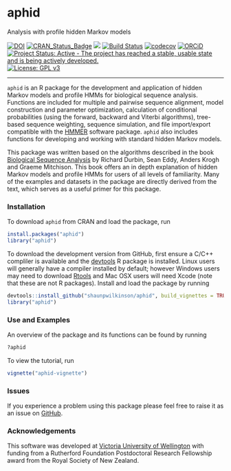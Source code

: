 # aphid

Analysis with profile hidden Markov models

[![DOI](https://zenodo.org/badge/63536088.svg)](https://zenodo.org/badge/latestdoi/63536088)
[![CRAN_Status_Badge](http://www.r-pkg.org/badges/version/aphid)](https://cran.r-project.org/package=aphid)
[![](http://cranlogs.r-pkg.org/badges/grand-total/aphid)](https://cran.r-project.org/package=aphid)
[![Build Status](https://travis-ci.org/shaunpwilkinson/aphid.svg?branch=master)](https://travis-ci.org/shaunpwilkinson/aphid)
[![codecov](https://codecov.io/github/shaunpwilkinson/aphid/branch/master/graphs/badge.svg)](https://codecov.io/github/shaunpwilkinson/aphid)
[![ORCiD](https://img.shields.io/badge/ORCiD-0000--0002--7332--7931-brightgreen.svg)](http://orcid.org/0000-0002-7332-7931)
[![Project Status: Active - The project has reached a stable, usable state and is being actively developed.](http://www.repostatus.org/badges/latest/active.svg)](http://www.repostatus.org/#active)
[![License: GPL v3](https://img.shields.io/badge/License-GPL%20v3-blue.svg)](http://www.gnu.org/licenses/gpl-3.0)

--------------------------------------------------------------------------------

`aphid` is an R package for the development and application of
hidden Markov models and profile HMMs for biological sequence analysis.
Functions are included for multiple and pairwise sequence alignment, 
model construction and parameter optimization, calculation of conditional 
probabilities (using the forward, backward and Viterbi algorithms),
tree-based sequence weighting, sequence simulation, and file import/export 
compatible with the [HMMER](http://www.hmmer.org/) software package. 
`aphid` also includes functions for developing and working with 
standard hidden Markov models.

This package was written based on the algorithms described in the book 
[Biological Sequence Analysis](
https://www.amazon.com/Biological-Sequence-Analysis-Probabilistic-Proteins/dp/0521629713)
by Richard Durbin, Sean Eddy, Anders Krogh and Graeme Mitchison. 
This book offers an in depth explanation of hidden Markov models and 
profile HMMs for users of all levels of familiarity. 
Many of the examples and datasets in the package are directly derived from the 
text, which serves as a useful primer for this package.

### Installation
To download `aphid` from CRAN and load the package, run

```R
install.packages("aphid")
library("aphid")
```

To download the development version from 
GitHub, first ensure a C/C++ compliler is available and the 
[devtools](https://github.com/hadley/devtools) R package is installed. 
Linux users will generally have a compiler installed by default; 
however Windows users may need to download 
[Rtools](https://cran.r-project.org/bin/windows/Rtools/) and Mac 
OSX users will need Xcode (note that these are not R packages). 
Install and load the package by running 

```R
devtools::install_github("shaunpwilkinson/aphid", build_vignettes = TRUE) 
library("aphid")
```

### Use and Examples
An overview of the package and its functions can be found by running

```R
?aphid
```

To view the tutorial, run

```R
vignette("aphid-vignette")
```

### Issues
If you experience a problem using this package please feel free to
raise it as an issue on [GitHub](http://github.com/shaunpwilkinson/aphid/issues).


### Acknowledgements
This software was developed at 
[Victoria University of Wellington](http://www.victoria.ac.nz/) 
with funding from a Rutherford Foundation Postdoctoral Research Fellowship 
award from the Royal Society of New Zealand.

